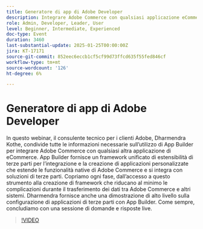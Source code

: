 ```yaml
---
title: Generatore di app di Adobe Developer
description: Integrare Adobe Commerce con qualsiasi applicazione eCommerce utilizzando la guida degli esperti App Builder e la dimostrazione live
role: Admin, Developer, Leader, User
level: Beginner, Intermediate, Experienced
doc-type: Event
duration: 3460
last-substantial-update: 2025-01-25T00:00:00Z
jira: KT-17171
source-git-commit: 852eec6eccb1cf5cf99d73ffcd635f55fed846cf
workflow-type: tm+mt
source-wordcount: '126'
ht-degree: 6%

---
```



# Generatore di app di Adobe Developer

In questo webinar, il consulente tecnico per i clienti Adobe, Dharmendra Kothe, condivide tutte le informazioni necessarie sull’utilizzo di App Builder per integrare Adobe Commerce con qualsiasi altra applicazione di eCommerce. App Builder fornisce un framework unificato di estensibilità di terze parti per l’integrazione e la creazione di applicazioni personalizzate che estende le funzionalità native di Adobe Commerce e si integra con soluzioni di terze parti. Copriamo ogni fase, dall’accesso a questo strumento alla creazione di framework che riducano al minimo le complicazioni durante il trasferimento dei dati tra Adobe Commerce e altri sistemi. Dharmendra fornisce anche una dimostrazione di alto livello sulla configurazione di applicazioni di terze parti con App Builder. Come sempre, concludiamo con una sessione di domande e risposte live.

>[!VIDEO](https://video.tv.adobe.com/v/3443027/?learn=on&enablevpops)
